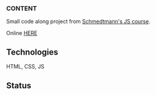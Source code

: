 ### CONTENT

Small code along project from [Schmedtmann's JS course](https://www.udemy.com/course/the-complete-javascript-course/learn/lecture/22648403#overview).

Online [HERE](https://552020.github.io/guess-my-number/)

## Technologies

HTML, CSS, JS

## Status
